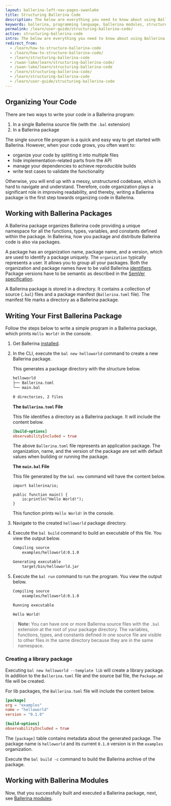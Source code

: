 ```yaml
---
layout: ballerina-left-nav-pages-swanlake
title: Structuring Ballerina Code
description: The below are everything you need to know about using Ballerina packages to structure your code. It also introduces the package-related commands in the `bal` command-line tool.
keywords: ballerina, programming language, ballerina modules, structure code
permalink: /learn/user-guide/structuring-ballerina-code/
active: structuring-ballerina-code
intro: The below are everything you need to know about using Ballerina packages to structure your code. It also introduces the package-related commands in the `bal` command-line tool.
redirect_from:
  - /learn/how-to-structure-ballerina-code
  - /learn/how-to-structure-ballerina-code/
  - /learn/structuring-ballerina-code
  - /swan-lake/learn/structuring-ballerina-code/
  - /swan-lake/learn/structuring-ballerina-code
  - /learn/structuring-ballerina-code/
  - /learn/structuring-ballerina-code
  - /learn/user-guide/structuring-ballerina-code
---
```


## Organizing Your Code

There are two ways to write your code in a Ballerina program: 

1. In a single Ballerina source file (with the `.bal` extension)
2. In a Ballerina package

The single source file program is a quick and easy way to get started with Ballerina. However, when your code grows, you often want to:
- organize your code by splitting it into multiple files 
- hide implementation-related parts from the API
- manage your dependencies to achieve reproducible builds
- write test cases to validate the functionality

Otherwise, you will end up with a messy, unstructured codebase, which is hard to navigate and understand. Therefore, code organization plays a significant role in improving readability, and thereby, writing a Ballerina package is the first step towards organizing code in Ballerina.

## Working with Ballerina Packages

A Ballerina package organizes Ballerina code providing a unique namespace for all the functions, types, variables, and constants defined within the package. In Ballerina, how you package and distribute Ballerina code is also via packages. 

A package has an organization name, package name, and a version, which are used to identify a package uniquely. The `organization` typically represents a user. It allows you to group all your packages. Both the organization and package names have to be valid Ballerina [identifiers](/spec/lang/master/#identifier). Package versions have to be semantic as described in the [SemVer specification](https://semver.org/).  

A Ballerina package is stored in a directory. It contains a collection of source (`.bal`) files and a package manifest (`Ballerina.toml` file). The manifest file marks a directory as a Ballerina package.

## Writing Your First Ballerina Package

Follow the steps below to write a simple program in a Ballerina package, which prints `Hello World!` in the console. 

1. Get Ballerina [installed](/learn/installing-ballerina).

2. In the CLI, execute the `bal new helloworld` command to create a new Ballerina package.

    This generates a package directory with the structure below. 

    ```bash
    helloworld
    ├── Ballerina.toml
    └── main.bal
    
    0 directories, 2 files
    ```

    **The `Ballerina.toml` File**

    This file identifies a directory as a Ballerina package. It will include the content below.

    ```toml
    [build-options]
    observabilityIncluded = true
    ```

    The above `Ballerina.toml` file represents an application package. The organization, name, and the version of the package are set with default values when building or running the package.

    **The `main.bal` File**

    This file generated by the `bal new` command will have the content below.

    ```ballerina
    import ballerina/io;

    public function main() {
        io:println("Hello World!");
    }
    ```

    This function prints `Hello World!` in the console. 

3. Navigate to the created `helloworld` package directory.

4. Execute the `bal build` command to build an executable of this file. You view the output below.

    ```bash
    Compiling source
	    examples/helloworld:0.1.0

    Generating executable
	    target/bin/helloworld.jar
    ```

5. Execute the `bal run` command to run the program. You view the output below.

    ```bash
    Compiling source
	    examples/helloworld:0.1.0

    Running executable

    Hello World!
    ```

>**Note:** You can have one or more Ballerina source files with the `.bal` extension at the root of your package directory. The variables, functions, types, and constants defined in one source file are visible to other files in the same directory because they are in the same namespace. 

### Creating a library package

Executing `bal new helloworld --template lib` will create a library package. In addition to the 
`Ballerina.toml` file and the source bal file, the `Package.md` file will be created.

For lib packages, the `Ballerina.toml` file will include the content below.

```toml
[package]
org = "examples"
name = "helloworld"
version = "0.1.0"

[build-options]
observabilityIncluded = true
```

The `[package]` table contains metadata about the generated package. The package name is `helloworld` and its current `0.1.0` version is in the `examples` organization.

Execute the `bal build -c` command to build the Ballerina archive of the package.
 
## Working with Ballerina Modules

Now, that you successfully built and executed a Ballerina package, next, see [Ballerina modules](/learn/structuring-ballerina-code/working-with-ballerina-modules).  

<style> #tree-expand-all, #tree-collapse-all, .cTocElements {display:none;} .cGitButtonContainer {padding-left: 40px;} </style>




